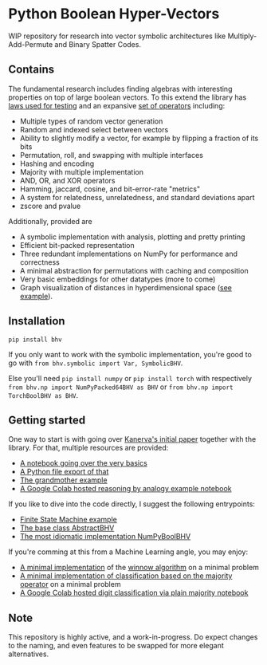 # Python Boolean Hyper-Vectors

WIP repository for research into vector symbolic architectures like Multiply-Add-Permute and Binary Spatter Codes.

## Contains
The fundamental research includes finding algebras with interesting properties on top of large boolean vectors. To this extend the library has [laws used for testing](tests/laws.py) and an expansive [set of operators](bhv/abstract.py) including:
- Multiple types of random vector generation
- Random and indexed select between vectors
- Ability to slightly modify a vector, for example by flipping a fraction of its bits
- Permutation, roll, and swapping with multiple interfaces
- Hashing and encoding
- Majority with multiple implementation
- AND, OR, and XOR operators
- Hamming, jaccard, cosine, and bit-error-rate "metrics"
- A system for relatedness, unrelatedness, and standard deviations apart
- zscore and pvalue

Additionally, provided are
- A symbolic implementation with analysis, plotting and pretty printing
- Efficient bit-packed representation
- Three redundant implementations on NumPy for performance and correctness
- A minimal abstraction for permutations with caching and composition
- Very basic embeddings for other datatypes (more to come)
- Graph visualization of distances in hyperdimensional space ([see example](examples/viz_distances.py)).

## Installation
`pip install bhv`

If you only want to work with the symbolic implementation, you're good to go with `from bhv.symbolic import Var, SymbolicBHV`.

Else you'll need
`pip install numpy` or `pip install torch` with respectively `from bhv.np import NumPyPacked64BHV as BHV` or `from bhv.np import TorchBoolBHV as BHV`. 

## Getting started
One way to start is with going over [Kanerva's initial paper](http://ww.robertdick.org/iesr/papers/kanerva09jan.pdf) together with the library.
For that, multiple resources are provided:
- [A notebook going over the very basics](examples/Kanerva09.ipynb)
- [A Python file export of that](examples/kanerva09.py)
- [The grandmother example](examples/grandmother_example.py)
- [A Google Colab hosted reasoning by analogy example notebook](https://colab.research.google.com/drive/10gOc39TsM5CE-6u3kj2oe1t-8KZHr_bB?usp=sharing)

If you like to dive into the code directly, I suggest the following entrypoints:
- [Finite State Machine example](examples/state_machine.py)
- [The base class AbstractBHV](bhv/abstract.py)
- [The most idiomatic implementation NumPyBoolBHV](bhv/np.py)

If you're comming at this from a Machine Learning angle, you may enjoy:
- [A minimal implementation](examples/winnow_classification.py) of the [winnow algorithm](https://en.wikipedia.org/wiki/Winnow_(algorithm)) on a minimal problem
- [A minimal implementation of classification based on the majority operator](examples/majority_classification.py) on a minimal problem
- [A Google Colab hosted digit classification via plain majority notebook](https://colab.research.google.com/drive/1xYQAXxcdFw89RV5CsflcvFhx3zpmEUxk?usp=sharing)

## Note
This repository is highly active, and a work-in-progress.
Do expect changes to the naming, and even features to be swapped for more elegant alternatives.
